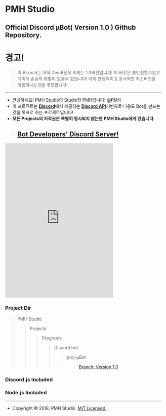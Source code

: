PMH Studio
=============
Official Discord μBot( Version 1.0 ) Github Repository.
--------------------------------------------------------------

# 경고!
> 이 Branch는 아직 Dev버전에 속하는 1.0버전입니다!
> 이 버전은 불안정할수있고 데이터 손실의 위험이 있을수 있습니다!
> 더욱 안정적이고 공식적인 최신버전을 이용하시는것을 추천합니다!
------------------------------------------------------------------------------------------------------------------------


- 안녕하세요! PMH Studio의 Studio장 PMH입니다! @PMH
- 이 프로젝트는 [**Discord**](https://discordapp.com)에서 제공하는 [**Discord API**](https://discordapp.com/developers/)기반으로 다용도 Bot을 만드는것을 목표로 하는 프로젝트입니다!
- **모든 Projects의 저작권은 특별히 명시되지 않는한 PMH Studio에게 있습니다.**

> ## [**Bot Developers' Discord Server!**](https://discord.gg/kEnspqB)

<iframe src="https://ptb.discordapp.com/widget?id=458629337264947221&theme=dark" width="350" height="500" allowtransparency="true" frameborder="0"></iframe>

### Project Dir
> PMH Studio
>> Projects
>>> Programs
>>>> Discord bot
>>>>> proj-μBot
>>>>>> [Branch: Version 1.0](https://github.com/PMHStudio/DiscordMuBot/branches)

### Discord.js Included
### Node.js Included

-------------------------------------------------------------

- Copyright &copy; 2018. PMH Studio. [MIT Licensed.](https://github.com/PMHStudio/MuBot/LICENSE)
